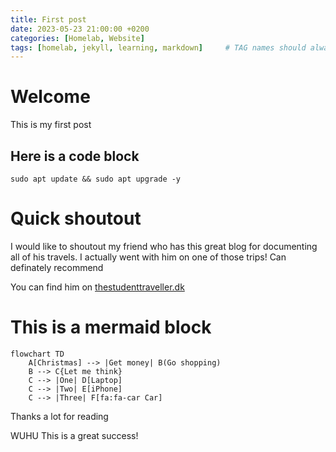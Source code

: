 ```yaml
---
title: First post
date: 2023-05-23 21:00:00 +0200
categories: [Homelab, Website]
tags: [homelab, jekyll, learning, markdown]     # TAG names should always be lowercase
---
```


# Welcome
This is my first post

## Here is a code block
```console
sudo apt update && sudo apt upgrade -y
```

# Quick shoutout
I would like to shoutout my friend who has this great blog for documenting all of his travels.
I actually went with him on one of those trips! Can definately recommend

You can find him on [thestudenttraveller.dk](https://thestudenttraveller.dk)

# This is a mermaid block
```mermaid
flowchart TD
    A[Christmas] --> |Get money| B(Go shopping)
    B --> C{Let me think}
    C --> |One| D[Laptop]
    C --> |Two| E[iPhone]
    C --> |Three| F[fa:fa-car Car]
```

Thanks a lot for reading

WUHU This is a great success!